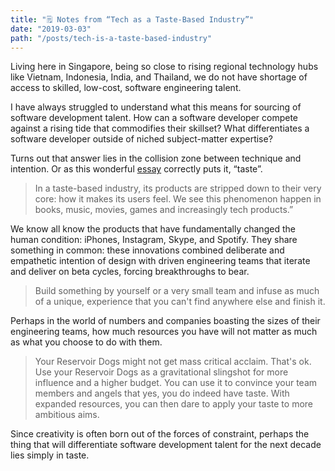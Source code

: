 ```yaml
---
title: "🗒 Notes from “Tech as a Taste-Based Industry”"
date: "2019-03-03"
path: "/posts/tech-is-a-taste-based-industry"
---
```


Living here in Singapore, being so close to rising regional technology hubs like Vietnam, Indonesia, India, and Thailand, we do not have shortage of access to skilled, low-cost, software engineering talent.

I have always struggled to understand what this means for sourcing of software development talent. How can a software developer compete against a rising tide that commodifies their skillset? What differentiates a software developer outside of niched subject-matter expertise?

Turns out that answer lies in the collision zone between technique and intention. Or as this wonderful [essay](http://jiggity.com/techtaste.html) correctly puts it, “taste”.

> In a taste-based industry, its products are stripped down to their very core: how it makes its users feel. We see this phenomenon happen in books, music, movies, games and increasingly tech products.” 

We know all know the products that have fundamentally changed the human condition: iPhones, Instagram, Skype, and Spotify. They share something in common: these  innovations combined deliberate and empathetic intention of design with driven engineering teams that iterate and deliver on beta cycles, forcing breakthroughs to bear.

> Build something by yourself or a very small team and infuse as much of a unique, experience that you can't find anywhere else and finish it.

Perhaps in the world of numbers and companies boasting the sizes of their engineering teams, how much resources you have will not matter as much as what you choose to do with them. 

> Your Reservoir Dogs might not get mass critical acclaim. That's ok. Use your Reservoir Dogs as a gravitational slingshot for more influence and a higher budget. You can use it to convince your team members and angels that yes, you do indeed have taste. With expanded resources, you can then dare to apply your taste to more ambitious aims.

Since creativity is often born out of the forces of constraint, perhaps the thing that will differentiate software development talent for the next decade lies simply in taste.
